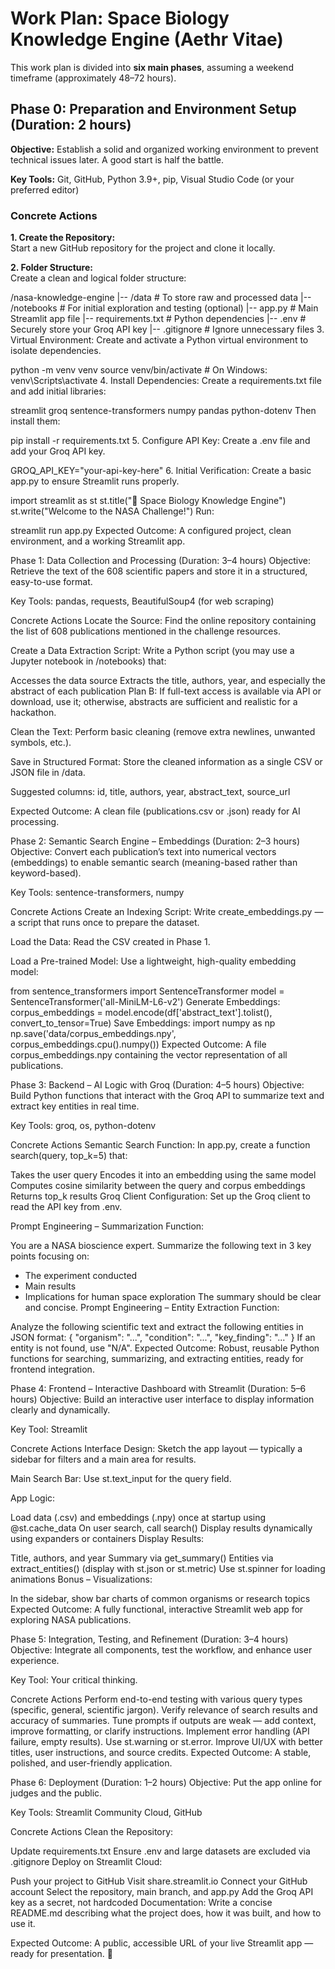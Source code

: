 # Work Plan: Space Biology Knowledge Engine (Aethr Vitae)

This work plan is divided into **six main phases**, assuming a weekend timeframe (approximately 48–72 hours).

## Phase 0: Preparation and Environment Setup (Duration: 2 hours)

**Objective:** Establish a solid and organized working environment to prevent technical issues later. A good start is half the battle.

**Key Tools:** Git, GitHub, Python 3.9+, pip, Visual Studio Code (or your preferred editor)

### Concrete Actions

**1. Create the Repository:**  
Start a new GitHub repository for the project and clone it locally.

**2. Folder Structure:**  
Create a clean and logical folder structure:

/nasa-knowledge-engine
|-- /data               # To store raw and processed data
|-- /notebooks          # For initial exploration and testing (optional)
|-- app.py              # Main Streamlit app file
|-- requirements.txt    # Python dependencies
|-- .env                # Securely store your Groq API key
|-- .gitignore          # Ignore unnecessary files
3. Virtual Environment:
Create and activate a Python virtual environment to isolate dependencies.

python -m venv venv
source venv/bin/activate   # On Windows: venv\Scripts\activate
4. Install Dependencies: Create a requirements.txt file and add initial libraries:

streamlit
groq
sentence-transformers
numpy
pandas
python-dotenv
Then install them:

pip install -r requirements.txt
5. Configure API Key: Create a .env file and add your Groq API key.

GROQ_API_KEY="your-api-key-here"
6. Initial Verification: Create a basic app.py to ensure Streamlit runs properly.

import streamlit as st
st.title("🚀 Space Biology Knowledge Engine")
st.write("Welcome to the NASA Challenge!")
Run:

streamlit run app.py
Expected Outcome: A configured project, clean environment, and a working Streamlit app.

Phase 1: Data Collection and Processing (Duration: 3–4 hours)
Objective: Retrieve the text of the 608 scientific papers and store it in a structured, easy-to-use format.

Key Tools: pandas, requests, BeautifulSoup4 (for web scraping)

Concrete Actions
Locate the Source: Find the online repository containing the list of 608 publications mentioned in the challenge resources.

Create a Data Extraction Script: Write a Python script (you may use a Jupyter notebook in /notebooks) that:

Accesses the data source
Extracts the title, authors, year, and especially the abstract of each publication
Plan B: If full-text access is available via API or download, use it; otherwise, abstracts are sufficient and realistic for a hackathon.

Clean the Text: Perform basic cleaning (remove extra newlines, unwanted symbols, etc.).

Save in Structured Format: Store the cleaned information as a single CSV or JSON file in /data.

Suggested columns: id, title, authors, year, abstract_text, source_url

Expected Outcome: A clean file (publications.csv or .json) ready for AI processing.

Phase 2: Semantic Search Engine – Embeddings (Duration: 2–3 hours)
Objective: Convert each publication’s text into numerical vectors (embeddings) to enable semantic search (meaning-based rather than keyword-based).

Key Tools: sentence-transformers, numpy

Concrete Actions
Create an Indexing Script: Write create_embeddings.py — a script that runs once to prepare the dataset.

Load the Data: Read the CSV created in Phase 1.

Load a Pre-trained Model: Use a lightweight, high-quality embedding model:

from sentence_transformers import SentenceTransformer
model = SentenceTransformer('all-MiniLM-L6-v2')
Generate Embeddings:
corpus_embeddings = model.encode(df['abstract_text'].tolist(), convert_to_tensor=True)
Save Embeddings:
import numpy as np
np.save('data/corpus_embeddings.npy', corpus_embeddings.cpu().numpy())
Expected Outcome: A file corpus_embeddings.npy containing the vector representation of all publications.

Phase 3: Backend – AI Logic with Groq (Duration: 4–5 hours)
Objective: Build Python functions that interact with the Groq API to summarize text and extract key entities in real time.

Key Tools: groq, os, python-dotenv

Concrete Actions
Semantic Search Function: In app.py, create a function search(query, top_k=5) that:

Takes the user query
Encodes it into an embedding using the same model
Computes cosine similarity between the query and corpus embeddings
Returns top_k results
Groq Client Configuration: Set up the Groq client to read the API key from .env.

Prompt Engineering – Summarization Function:

You are a NASA bioscience expert. 
Summarize the following text in 3 key points focusing on:
- The experiment conducted
- Main results
- Implications for human space exploration
The summary should be clear and concise.
Prompt Engineering – Entity Extraction Function:

Analyze the following scientific text and extract the following entities in JSON format:
{
  "organism": "...",
  "condition": "...",
  "key_finding": "..."
}
If an entity is not found, use "N/A".
Expected Outcome: Robust, reusable Python functions for searching, summarizing, and extracting entities, ready for frontend integration.

Phase 4: Frontend – Interactive Dashboard with Streamlit (Duration: 5–6 hours)
Objective: Build an interactive user interface to display information clearly and dynamically.

Key Tool: Streamlit

Concrete Actions
Interface Design: Sketch the app layout — typically a sidebar for filters and a main area for results.

Main Search Bar: Use st.text_input for the query field.

App Logic:

Load data (.csv) and embeddings (.npy) once at startup using @st.cache_data
On user search, call search()
Display results dynamically using expanders or containers
Display Results:

Title, authors, and year
Summary via get_summary()
Entities via extract_entities() (display with st.json or st.metric)
Use st.spinner for loading animations
Bonus – Visualizations:

In the sidebar, show bar charts of common organisms or research topics
Expected Outcome: A fully functional, interactive Streamlit web app for exploring NASA publications.

Phase 5: Integration, Testing, and Refinement (Duration: 3–4 hours)
Objective: Integrate all components, test the workflow, and enhance user experience.

Key Tool: Your critical thinking.

Concrete Actions
Perform end-to-end testing with various query types (specific, general, scientific jargon).
Verify relevance of search results and accuracy of summaries.
Tune prompts if outputs are weak — add context, improve formatting, or clarify instructions.
Implement error handling (API failure, empty results). Use st.warning or st.error.
Improve UI/UX with better titles, user instructions, and source credits.
Expected Outcome: A stable, polished, and user-friendly application.

Phase 6: Deployment (Duration: 1–2 hours)
Objective: Put the app online for judges and the public.

Key Tools: Streamlit Community Cloud, GitHub

Concrete Actions
Clean the Repository:

Update requirements.txt
Ensure .env and large datasets are excluded via .gitignore
Deploy on Streamlit Cloud:

Push your project to GitHub
Visit share.streamlit.io
Connect your GitHub account
Select the repository, main branch, and app.py
Add the Groq API key as a secret, not hardcoded
Documentation: Write a concise README.md describing what the project does, how it was built, and how to use it.

Expected Outcome: A public, accessible URL of your live Streamlit app — ready for presentation. 🎉
